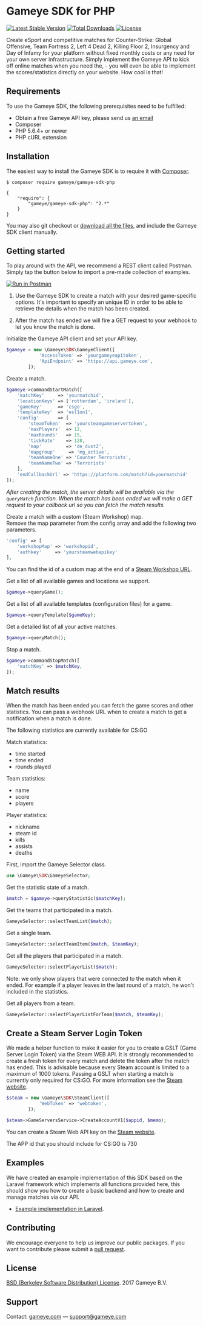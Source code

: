 # Gameye SDK for PHP #

[![Latest Stable Version](https://poser.pugx.org/Gameye/gameye-sdk-php/v/stable)](https://packagist.org/packages/gameye/gameye-sdk-php)
[![Total Downloads](https://poser.pugx.org/Gameye/gameye-sdk-php/downloads)](https://packagist.org/packages/gameye/gameye-sdk-php)
[![License](https://poser.pugx.org/gameye/gameye-sdk-php/license)](https://packagist.org/packages/gameye/gameye-sdk-php)

Create eSport and competitive matches for Counter-Strike: Global Offensive, Team Fortress 2, Left 4 Dead 2, Killing Floor 2, Insurgency and Day of Infamy for your platform without fixed monthly costs or any need for your own server infrastructure. Simply implement the Gameye API to kick off online matches when you need the, - you will even be able to implement the scores/statistics directly on your website. How cool is that!

## Requirements ##

To use the Gameye SDK, the following prerequisites need to be fulfilled:

+ Obtain a free Gameye API key, please send us [an email](mailto:support@gameye.com)
+ Composer
+ PHP 5.6.4+ or newer
+ PHP cURL extension

## Installation ##

The easiest way to install the Gameye SDK is to require it with [Composer](http://getcomposer.org/doc/00-intro.md).

    $ composer require gameye/gameye-sdk-php

    {
        "require": {
            "gameye/gameye-sdk-php": "2.*"
        }
    }

You may also git checkout or [download all the files](https://github.com/Gameye/gameye-sdk-php/archive/master.zip), and include the Gameye SDK client manually.

## Getting started ##

To play around with the API, we recommend a REST client called Postman. Simply tap the button below to import a pre-made collection of examples.

[![Run in Postman](https://run.pstmn.io/button.svg)](https://app.getpostman.com/run-collection/5b09c19acdd27530e455)

1. Use the Gameye SDK to create a match with your desired game-specific options. It's important to specify an unique ID in order to be able to retrieve the details when the match has been created.

2. After the match has ended we will fire a GET request to your webhook to let you know the match is done.

Initialize the Gameye API client and set your API key.

```php
$gameye = new \Gameye\SDK\GameyeClient([
            'AccessToken' => 'yourgameyeapitoken',
            'ApiEndpoint' => 'https://api.gameye.com',
        ]);
```

Create a match.

```php
$gameye->commandStartMatch([
    'matchKey'     => 'yourmatchid',
    'locationKeys' => ['rotterdam', 'ireland'],
    'gameKey'      => 'csgo',
    'templateKey'  => 'esl1on1',
    'config'       => [
        'steamToken'  => 'yoursteamgameservertoken',
        'maxPlayers'  => 12,
        'maxRounds'   => 15,
        'tickRate'    => 128,
        'map'         => 'de_dust2',
        'mapgroup'     => 'mg_active',
        'teamNameOne' => 'Counter Terrorists',
        'teamNameTwo' => 'Terrorists'
    ],
    'endCallbackUrl' => 'https://platform.com/match?id=yourmatchid'
]);
```

_After creating the match, the server details will be available via the `queryMatch` function._
_When the match has been ended we will make a GET request to your callback url so you can fetch the match results._

Create a match with a custom (Steam Workshop) map.  
Remove the map parameter from the config array and add the following two parameters.  


```php
'config' => [
    'workshopMap' => 'workshopid',
    'authkey'     => 'yoursteamwebapikey'
],
```
You can find the id of a custom map at the end of a [Steam Workshop URL](https://steamcommunity.com/workshop/browse/?appid=730).

Get a list of all available games and locations we support.
```php
$gameye->queryGame();
```

Get a list of all available templates (configuration files) for a game.
```php
$gameye->queryTemplate($gameKey);
```

Get a detailed list of all your active matches.
```php
$gameye->queryMatch();
```

Stop a match.
```php
$gameye->commandStopMatch([
    'matchKey' => $matchKey,
]);
```

## Match results ##

When the match has been ended you can fetch the game scores and other statistics. You can pass a webhook URL when to create a match to get a notification when a match is done.

The following statistics are currently available for CS:GO

Match statistics:
- time started
- time ended
- rounds played

Team statistics:
- name
- score
- players

Player statistics:
- nickname
- steam id
- kills
- assists
- deaths

First, import the Gameye Selector class.

```php
use \Gameye\SDK\GameyeSelector;
```

Get the statistic state of a match.

```php
$match = $gameye->queryStatistic($matchKey);
```

Get the teams that participated in a match.

```php
GameyeSelector::selectTeamList($match);
```

Get a single team.

```php
GameyeSelector::selectTeamItem($match, $teamKey);
```

Get all the players that participated in a match.

```php
GameyeSelector::selectPlayerList($match);
```
Note: we only show players that were connected to the match when it ended. For example if a player leaves in the last round of a match, he won't included in the statistics.

Get all players from a team.

```php
GameyeSelector::selectPlayerListForTeam($match, $teamKey);
```

## Create a Steam Server Login Token ##

We made a helper function to make it easier for you to create a GSLT (Game Server Login Token) via the Steam WEB API. It is strongly recommended to create a fresh token for every match and delete the token after the match has ended. This is advisable because every Steam account is limited to a maximum of 1000 tokens. Passing a GSLT when starting a match is currently only required for CS:GO. For more information see the [Steam website](https://steamcommunity.com/dev/managegameservers).

```php
$steam = new \Gameye\SDK\SteamClient([
            'WebToken' => 'webtoken',
        ]);

$steam->GameServersService->CreateAccountV1($appid, $memo);
```
You can create a Steam Web API key on the [Steam website](https://steamcommunity.com/dev/apikey).

The APP id that you should include for CS:GO is 730


## Examples ##

We have created an example implementation of this SDK based on the Laravel framework which implements all functions provided here, this should show you how to create a basic backend and how to create and manage matches via our API.

+ [Example implementation in Laravel](https://github.com/Gameye/gameye-sdk-example-laravel).

## Contributing ##
We encourage everyone to help us improve our public packages. If you want to contribute please submit a [pull request](https://github.com/Gameye/gameye-sdk-php/pulls).

## License ##
[BSD (Berkeley Software Distribution) License](https://opensource.org/licenses/bsd-license.php). 2017 Gameye B.V.

## Support ##
Contact: [gameye.com](https://gameye.com) — support@gameye.com
